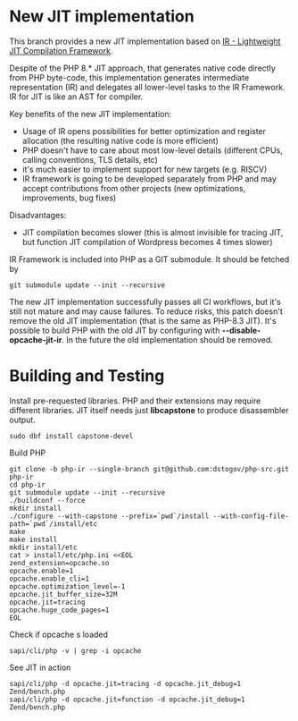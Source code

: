 New JIT implementation
======================

This branch provides a new JIT implementation based on [IR - Lightweight
JIT Compilation Framework](https://github.com/dstogov/ir).

Despite of the PHP 8.* JIT approach, that generates native code directly from
PHP byte-code, this implementation generates intermediate representation (IR)
and delegates all lower-level tasks to the IR Framework. IR for JIT is like an
AST for compiler.

Key benefits of the new JIT implementation:
- Usage of IR opens possibilities for better optimization and register
  allocation (the resulting native code is more efficient)
- PHP doesn't have to care about most low-level details (different CPUs,
  calling conventions, TLS details, etc)
- it's much easier to implement support for new targets (e.g. RISCV)
- IR framework is going to be developed separately from PHP and may accept
  contributions from other projects (new optimizations, improvements, bug fixes)

Disadvantages:
- JIT compilation becomes slower (this is almost invisible for tracing
  JIT, but function JIT compilation of Wordpress becomes 4 times slower)

IR Framework is included into PHP as a GIT submodule. It should be fetched by

``git submodule update --init --recursive``

The new JIT implementation successfully passes all CI workflows, but it's still
not mature and may cause failures. To reduce risks, this patch doesn't remove
the old JIT implementation (that is the same as PHP-8.3 JIT). It's possible
to build PHP with the old JIT by configuring with **--disable-opcache-jit-ir**.
In the future the old implementation should be removed.

Building and Testing
====================

Install pre-requested libraries. PHP and their extensions may require different libraries.
JIT itself needs just **libcapstone** to produce disassembler output.

```
sudo dbf install capstone-devel
```

Build PHP

```
git clone -b php-ir --single-branch git@github.com:dstogov/php-src.git php-ir
cd php-ir
git submodule update --init --recursive
./buildconf --force
mkdir install
./configure --with-capstone --prefix=`pwd`/install --with-config-file-path=`pwd`/install/etc
make
make install
mkdir install/etc
cat > install/etc/php.ini <<EOL
zend_extension=opcache.so
opcache.enable=1
opcache.enable_cli=1
opcache.optimization_level=-1
opcache.jit_buffer_size=32M
opcache.jit=tracing
opcache.huge_code_pages=1
EOL
```

Check if opcache s loaded

```
sapi/cli/php -v | grep -i opcache
```

See JIT in action

```
sapi/cli/php -d opcache.jit=tracing -d opcache.jit_debug=1 Zend/bench.php
sapi/cli/php -d opcache.jit=function -d opcache.jit_debug=1 Zend/bench.php
```
